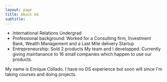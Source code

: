 ```yaml
---
layout: page
title: About me
subtitle: 
---
```



- International Relations Undergrad
- Professional background: Worked for a Consulting firm, Investment Bank, Wealth Management and a Last Mile delivery Startup
- Entrepreneurship: Sold 2 products My team and I developped. Currently giving maintanance to 16 small companies which happen to use our products. 

My name is Enrique Collado. I have no DS experience but soon will since I'm taking courses and doing projects.


